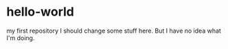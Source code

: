 # hello-world
my first repository
I should change some stuff here. But I have no idea what I'm doing.
